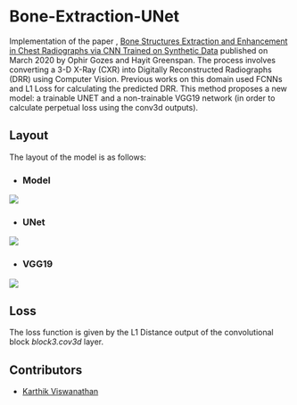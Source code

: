 # Bone-Extraction-UNet
Implementation of the paper , <a href="https://arxiv.org/pdf/2003.10839.pdf">Bone Structures Extraction and Enhancement in Chest Radiographs via CNN Trained on Synthetic Data</a> published on March 2020 by Ophir Gozes and Hayit Greenspan. The process involves converting a 3-D X-Ray (CXR) into  Digitally Reconstructed Radiographs (DRR) using Computer Vision. Previous works on this domain used FCNNs and L1 Loss for calculating the predicted DRR. This method proposes a new model: a trainable UNET and a non-trainable VGG19 network (in order to calculate perpetual loss using the conv3d outputs).

## Layout

The layout of the model is as follows:

- ### Model

<img src="https://github.com/nickinack/Bone-Extraction-U-Net/blob/master/train_process.png">

- ### UNet

<img src="https://github.com/nickinack/Bone-Extraction-U-Net/blob/master/unet.png">

- ### VGG19

<img src="https://github.com/nickinack/Bone-Extraction-U-Net/blob/master/vgg19.png">

## Loss

The loss function is given by the L1 Distance output of the convolutional block <i>block3.cov3d</i> layer.

## Contributors

- <a href="https://github.com/nickinack">Karthik Viswanathan</a>
